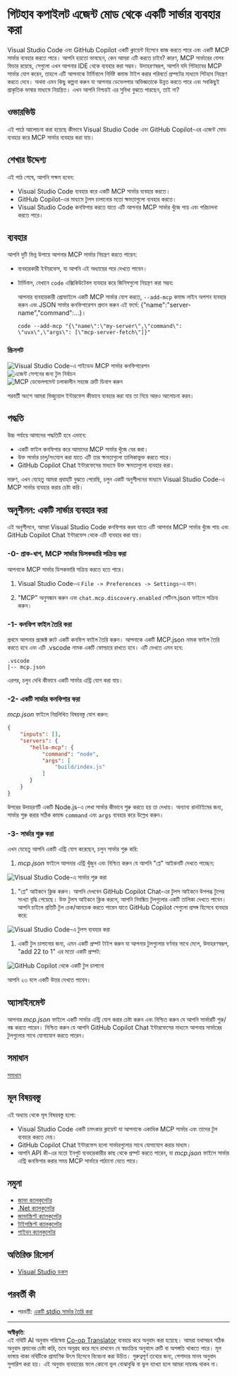 <!--
CO_OP_TRANSLATOR_METADATA:
{
  "original_hash": "d940b5e0af75e3a3a4d1c3179120d1d9",
  "translation_date": "2025-08-26T17:28:23+00:00",
  "source_file": "03-GettingStarted/04-vscode/README.md",
  "language_code": "bn"
}
-->
# গিটহাব কপাইলট এজেন্ট মোড থেকে একটি সার্ভার ব্যবহার করা

Visual Studio Code এবং GitHub Copilot একটি ক্লায়েন্ট হিসেবে কাজ করতে পারে এবং একটি MCP সার্ভার ব্যবহার করতে পারে। আপনি হয়তো ভাবছেন, কেন আমরা এটি করতে চাইব? কারণ, MCP সার্ভারের যেসব ফিচার রয়েছে, সেগুলো এখন আপনার IDE থেকে ব্যবহার করা সম্ভব। উদাহরণস্বরূপ, আপনি যদি গিটহাবের MCP সার্ভার যোগ করেন, তাহলে এটি আপনাকে টার্মিনালে নির্দিষ্ট কমান্ড টাইপ করার পরিবর্তে প্রম্পটের মাধ্যমে গিটহাব নিয়ন্ত্রণ করতে দেবে। অথবা এমন কিছু কল্পনা করুন যা আপনার ডেভেলপার অভিজ্ঞতাকে উন্নত করতে পারে এবং সবকিছুই প্রাকৃতিক ভাষার মাধ্যমে নিয়ন্ত্রিত। এখন আপনি নিশ্চয়ই এর সুবিধা বুঝতে পারছেন, তাই না?

## ওভারভিউ

এই পাঠে আলোচনা করা হয়েছে কীভাবে Visual Studio Code এবং GitHub Copilot-এর এজেন্ট মোড ব্যবহার করে MCP সার্ভার ব্যবহার করা যায়।

## শেখার উদ্দেশ্য

এই পাঠ শেষে, আপনি সক্ষম হবেন:

- Visual Studio Code ব্যবহার করে একটি MCP সার্ভার ব্যবহার করতে।
- GitHub Copilot-এর মাধ্যমে টুলস চালানোর মতো ক্ষমতাগুলো ব্যবহার করতে।
- Visual Studio Code কনফিগার করতে যাতে এটি আপনার MCP সার্ভার খুঁজে পায় এবং পরিচালনা করতে পারে।

## ব্যবহার

আপনি দুটি ভিন্ন উপায়ে আপনার MCP সার্ভার নিয়ন্ত্রণ করতে পারেন:

- ব্যবহারকারী ইন্টারফেস, যা আপনি এই অধ্যায়ের পরে দেখতে পাবেন।
- টার্মিনাল, যেখানে `code` এক্সিকিউটেবল ব্যবহার করে জিনিসগুলো নিয়ন্ত্রণ করা সম্ভব:

  আপনার ব্যবহারকারী প্রোফাইলে একটি MCP সার্ভার যোগ করতে, `--add-mcp` কমান্ড লাইন অপশন ব্যবহার করুন এবং JSON সার্ভার কনফিগারেশন প্রদান করুন এই ফর্মে: {\"name\":\"server-name\",\"command\":...}।

  ```
  code --add-mcp "{\"name\":\"my-server\",\"command\": \"uvx\",\"args\": [\"mcp-server-fetch\"]}"
  ```

### স্ক্রিনশট

![Visual Studio Code-এ গাইডেড MCP সার্ভার কনফিগারেশন](../../../../translated_images/chat-mode-agent.729a22473f822216dd1e723aaee1f7d4a2ede571ee0948037a2d9357a63b9d0b.bn.png)  
![এজেন্ট সেশনের জন্য টুল নির্বাচন](../../../../translated_images/agent-mode-select-tools.522c7ba5df0848f8f0d1e439c2e96159431bc620cb39ccf3f5dc611412fd0006.bn.png)  
![MCP ডেভেলপমেন্ট চলাকালীন সহজে ত্রুটি ডিবাগ করুন](../../../../translated_images/mcp-list-servers.fce89eefe3f30032bed8952e110ab9d82fadf043fcfa071f7d40cf93fb1ea9e9.bn.png)  

পরবর্তী অংশে আমরা ভিজ্যুয়াল ইন্টারফেস কীভাবে ব্যবহার করা যায় তা নিয়ে আরও আলোচনা করব।

## পদ্ধতি

উচ্চ পর্যায়ে আমাদের পদ্ধতিটি হবে এভাবে:

- একটি ফাইল কনফিগার করে আমাদের MCP সার্ভার খুঁজে বের করা।
- উক্ত সার্ভার চালু/সংযোগ করা যাতে এটি তার ক্ষমতাগুলো তালিকাভুক্ত করতে পারে।
- GitHub Copilot Chat ইন্টারফেসের মাধ্যমে উক্ত ক্ষমতাগুলো ব্যবহার করা।

দারুণ, এখন যেহেতু আমরা প্রবাহটি বুঝতে পেরেছি, চলুন একটি অনুশীলনের মাধ্যমে Visual Studio Code-এ MCP সার্ভার ব্যবহার করার চেষ্টা করি।

## অনুশীলন: একটি সার্ভার ব্যবহার করা

এই অনুশীলনে, আমরা Visual Studio Code কনফিগার করব যাতে এটি আপনার MCP সার্ভার খুঁজে পায় এবং GitHub Copilot Chat ইন্টারফেস থেকে এটি ব্যবহার করা যায়।

### -0- প্রাক-ধাপ, MCP সার্ভার ডিসকভারি সক্রিয় করা

আপনাকে MCP সার্ভার ডিসকভারি সক্রিয় করতে হতে পারে।

1. Visual Studio Code-এ `File -> Preferences -> Settings`-এ যান।

1. "MCP" অনুসন্ধান করুন এবং `chat.mcp.discovery.enabled` সেটিংস.json ফাইলে সক্রিয় করুন।

### -1- কনফিগ ফাইল তৈরি করা

প্রথমে আপনার প্রজেক্ট রুটে একটি কনফিগ ফাইল তৈরি করুন। আপনাকে একটি MCP.json নামক ফাইল তৈরি করতে হবে এবং এটি .vscode নামক একটি ফোল্ডারে রাখতে হবে। এটি দেখতে এমন হবে:

```text
.vscode
|-- mcp.json
```

এরপর, চলুন দেখি কীভাবে একটি সার্ভার এন্ট্রি যোগ করা যায়।

### -2- একটি সার্ভার কনফিগার করা

*mcp.json* ফাইলে নিম্নলিখিত বিষয়বস্তু যোগ করুন:

```json
{
    "inputs": [],
    "servers": {
       "hello-mcp": {
           "command": "node",
           "args": [
               "build/index.js"
           ]
       }
    }
}
```

উপরের উদাহরণটি একটি Node.js-এ লেখা সার্ভার কীভাবে শুরু করতে হয় তা দেখায়। অন্যান্য রানটাইমের জন্য, সার্ভার শুরু করার সঠিক কমান্ড `command` এবং `args` ব্যবহার করে উল্লেখ করুন।

### -3- সার্ভার শুরু করা

এখন যেহেতু আপনি একটি এন্ট্রি যোগ করেছেন, চলুন সার্ভার শুরু করি:

1. *mcp.json* ফাইলে আপনার এন্ট্রি খুঁজুন এবং নিশ্চিত করুন যে আপনি "প্লে" আইকনটি দেখতে পাচ্ছেন:

  ![Visual Studio Code-এ সার্ভার শুরু করা](../../../../translated_images/vscode-start-server.8e3c986612e3555de47e5b1e37b2f3020457eeb6a206568570fd74a17e3796ad.bn.png)  

1. "প্লে" আইকনে ক্লিক করুন। আপনি দেখবেন GitHub Copilot Chat-এর টুলস আইকনে উপলব্ধ টুলের সংখ্যা বৃদ্ধি পেয়েছে। উক্ত টুলস আইকনে ক্লিক করলে, আপনি নিবন্ধিত টুলগুলোর একটি তালিকা দেখতে পাবেন। আপনি চাইলে প্রতিটি টুল চেক/আনচেক করতে পারেন যাতে GitHub Copilot সেগুলো প্রসঙ্গ হিসেবে ব্যবহার করে:

  ![Visual Studio Code-এ টুলস ব্যবহার করা](../../../../translated_images/vscode-tool.0b3bbea2fb7d8c26ddf573cad15ef654e55302a323267d8ee6bd742fe7df7fed.bn.png)

1. একটি টুল চালানোর জন্য, এমন একটি প্রম্পট টাইপ করুন যা আপনার টুলগুলোর বর্ণনার সাথে মেলে, উদাহরণস্বরূপ, "add 22 to 1" এর মতো একটি প্রম্পট:

  ![GitHub Copilot থেকে একটি টুল চালানো](../../../../translated_images/vscode-agent.d5a0e0b897331060518fe3f13907677ef52b879db98c64d68a38338608f3751e.bn.png)

  আপনি ২৩ বলে একটি উত্তর দেখতে পাবেন।

## অ্যাসাইনমেন্ট

আপনার *mcp.json* ফাইলে একটি সার্ভার এন্ট্রি যোগ করার চেষ্টা করুন এবং নিশ্চিত করুন যে আপনি সার্ভারটি শুরু/বন্ধ করতে পারেন। নিশ্চিত করুন যে আপনি GitHub Copilot Chat ইন্টারফেসের মাধ্যমে আপনার সার্ভারের টুলগুলোর সাথে যোগাযোগ করতে পারেন।

## সমাধান

[সমাধান](./solution/README.md)

## মূল বিষয়বস্তু

এই অধ্যায় থেকে মূল বিষয়বস্তু হলো:

- Visual Studio Code একটি চমৎকার ক্লায়েন্ট যা আপনাকে একাধিক MCP সার্ভার এবং তাদের টুল ব্যবহার করতে দেয়।
- GitHub Copilot Chat ইন্টারফেস হলো সার্ভারগুলোর সাথে যোগাযোগ করার মাধ্যম।
- আপনি API কী-এর মতো ইনপুট ব্যবহারকারীর কাছ থেকে প্রম্পট করতে পারেন, যা *mcp.json* ফাইলে সার্ভার এন্ট্রি কনফিগার করার সময় MCP সার্ভারে পাঠানো যেতে পারে।

## নমুনা

- [জাভা ক্যালকুলেটর](../samples/java/calculator/README.md)  
- [.Net ক্যালকুলেটর](../../../../03-GettingStarted/samples/csharp)  
- [জাভাস্ক্রিপ্ট ক্যালকুলেটর](../samples/javascript/README.md)  
- [টাইপস্ক্রিপ্ট ক্যালকুলেটর](../samples/typescript/README.md)  
- [পাইথন ক্যালকুলেটর](../../../../03-GettingStarted/samples/python)  

## অতিরিক্ত রিসোর্স

- [Visual Studio ডকস](https://code.visualstudio.com/docs/copilot/chat/mcp-servers)

## পরবর্তী কী

- পরবর্তী: [একটি stdio সার্ভার তৈরি করা](../05-stdio-server/README.md)

---

**অস্বীকৃতি**:  
এই নথিটি AI অনুবাদ পরিষেবা [Co-op Translator](https://github.com/Azure/co-op-translator) ব্যবহার করে অনুবাদ করা হয়েছে। আমরা যথাসম্ভব সঠিক অনুবাদ প্রদানের চেষ্টা করি, তবে অনুগ্রহ করে মনে রাখবেন যে স্বয়ংক্রিয় অনুবাদে ত্রুটি বা অসঙ্গতি থাকতে পারে। মূল ভাষায় থাকা নথিটিকে প্রামাণিক উৎস হিসেবে বিবেচনা করা উচিত। গুরুত্বপূর্ণ তথ্যের জন্য, পেশাদার মানব অনুবাদ সুপারিশ করা হয়। এই অনুবাদ ব্যবহারের ফলে কোনো ভুল বোঝাবুঝি বা ভুল ব্যাখ্যা হলে আমরা দায়বদ্ধ থাকব না।